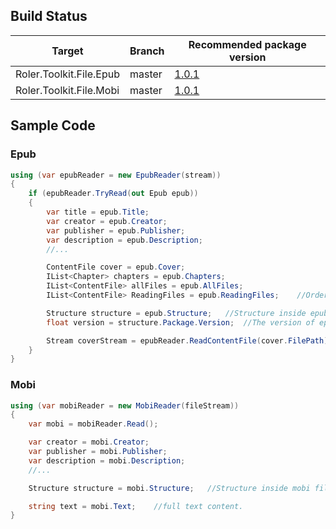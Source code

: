 ## Build Status
| Target | Branch |Recommended package version |
| ------ | ------ | ------ |
| Roler.Toolkit.File.Epub | master | [1.0.1](https://www.nuget.org/packages/Roler.Toolkit.File.Epub) | 
| Roler.Toolkit.File.Mobi | master | [1.0.1](https://www.nuget.org/packages/Roler.Toolkit.File.Mobi) |

## Sample Code
### Epub

```csharp
using (var epubReader = new EpubReader(stream))
{
    if (epubReader.TryRead(out Epub epub))
    {
        var title = epub.Title;
        var creator = epub.Creator;
        var publisher = epub.Publisher;
        var description = epub.Description;
        //...

        ContentFile cover = epub.Cover;
        IList<Chapter> chapters = epub.Chapters;
        IList<ContentFile> allFiles = epub.AllFiles;
        IList<ContentFile> ReadingFiles = epub.ReadingFiles;    //Ordered files for read.

        Structure structure = epub.Structure;   //Structure inside epub file.
        float version = structure.Package.Version;  //The version of epub file.

        Stream coverStream = epubReader.ReadContentFile(cover.FilePath);    //read content file by file path.
    }
}
```

### Mobi

```csharp
using (var mobiReader = new MobiReader(fileStream))
{
    var mobi = mobiReader.Read();

    var creator = mobi.Creator;
    var publisher = mobi.Publisher;
    var description = mobi.Description;
    //...

    Structure structure = mobi.Structure;   //Structure inside mobi file.

    string text = mobi.Text;    //full text content.
}
```
